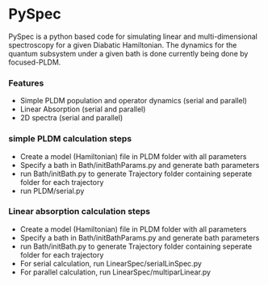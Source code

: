 # PySpec

PySpec is a python based code for simulating linear and multi-dimensional spectroscopy for a given Diabatic 
Hamiltonian. The dynamics for the quantum subsystem under a given bath is done currently being done by 
focused-PLDM. 

### Features
- Simple PLDM population and operator dynamics (serial and parallel)
- Linear Absorption (serial and parallel)
- 2D spectra (serial and parallel)

### simple PLDM calculation steps
- Create a model (Hamiltonian) file in PLDM folder with all parameters
- Specify a bath in Bath/initBathParams.py and generate bath parameters
- run Bath/initBath.py to generate Trajectory folder containing seperate folder for each trajectory
- run PLDM/serial.py

### Linear absorption calculation steps
- Create a model (Hamiltonian) file in PLDM folder with all parameters
- Specify a bath in Bath/initBathParams.py and generate bath parameters
- run Bath/initBath.py to generate Trajectory folder containing seperate folder for each trajectory
- For serial calculation, run LinearSpec/serialLinSpec.py
- For parallel calculation, run LinearSpec/multiparLinear.py



